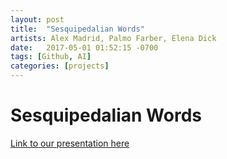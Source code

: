 ```yaml
---
layout: post
title:  "Sesquipedalian Words"
artists: Alex Madrid, Palmo Farber, Elena Dick
date:   2017-05-01 01:52:15 -0700
tags: [Github, AI]
categories: [projects]
---
```


# Sesquipedalian Words

[Link to our presentation here](https://docs.google.com/presentation/d/1iOqe9eW22tpaG8xFFaxNkmKpECFcnxqTJKDriAYkiY8/edit?usp=sharing)
